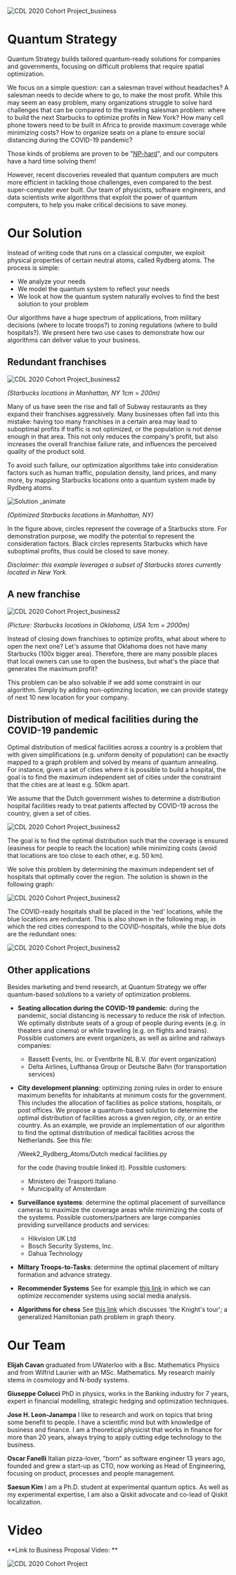 ![CDL 2020 Cohort Project_business](../Week2_Rydberg_Atoms/img/ba1.png)

# Quantum Strategy

Quantum Strategy builds tailored quantum-ready solutions for companies and governments, focusing on difficult problems 
that require spatial optimization. 

We focus on a simple question: can a salesman travel without headaches? A salesman needs 
to decide where to go, to make the most profit. While this may seem an easy problem, many 
organizations struggle to solve hard challenges that can be compared to the traveling salesman problem: where to build the next Starbucks to 
optimize profits in New York? How many cell phone towers need to be built in Africa to provide maximum coverage 
while minimizing costs? How to organize seats on a plane to ensure social distancing during the COVID-19 pandemic? 

Those kinds of problems are proven to be "[NP-hard](https://en.wikipedia.org/wiki/NP-hardness)", and our computers have a hard time solving them!

However, recent discoveries revealed that quantum computers are much more efficient in tackling those challenges, even 
compared to the best super-computer ever built. 
Our team of physicists, software engineers, and data scientists write algorithms that exploit the power of quantum computers, 
to help you make critical decisions to save money.

# Our Solution  

Instead of writing code that runs on a classical computer, we exploit physical properties of certain neutral atoms, called Rydberg atoms.
The process is simple:
- We analyze your needs
- We model the quantum system to reflect your needs
- We look at how the quantum system naturally evolves to find the best solution to your problem
  
Our algorithms have a huge spectrum of applications, from military decisions (where to locate troops?) to zoning regulations (where to build hospitals?). 
We present here two use cases to demonstrate how our algorithms can deliver value to your business. 

## Redundant franchises

![CDL 2020 Cohort Project_business2](../Week2_Rydberg_Atoms/img/sv.png) 

*(Starbucks locations in Manhattan, NY 1cm = 200m)*


Many of us have seen the rise and fall of Subway restaurants as they expand their franchises aggressively.
Many businesses often fall into this mistake: having too many franchises in a certain area may lead to suboptimal profits 
if traffic is not optimized, or the population is not dense enough in that area. 
This not only reduces the company's profit, but also increases the overall franchise failure rate, and influences the perceived quality of the product sold. 

To avoid such failure, our optimization algorithms take into consideration factors such as human traffic, population density, 
land prices, and many more, by mapping Starbucks locations onto a quantum system made by Rydberg atoms. 

![Solution _animate](../Week2_Rydberg_Atoms/img/animate.gif)

*(Optimized Starbucks locations in Manhattan, NY)*

In the figure above, circles represent the coverage of a Starbucks store. For demonstration purpose, we modify the potential to represent the consideration factors.
Black circles represents Starbucks which have suboptimal profits, thus could be closed to save money.

*Disclaimer: this example leverages a subset of Starbucks stores currently located in New York.* 

## A new franchise

![CDL 2020 Cohort Project_business2](../Week2_Rydberg_Atoms/img/ba3.png)

*(Picture: Starbucks locations in Oklahoma, USA 1cm = 2000m)*

Instead of closing down franchises to optimize profits, what about where to open the next one?
Let's assume that Oklahoma does not have many Starbucks (100x bigger area). Therefore, there are many possible places that local owners 
can use to open the business, but what's the place that generates the maximum profit? 

This problem can be also solvable if we add some constraint in our algorithm. 
Simply by adding non-optimzing location, we can provide stategy of next 10 new location for your company.



## Distribution of medical facilities during the COVID-19 pandemic
Optimal distribution of medical facilities across a country is a problem that with given simplifications (e.g. uniform
density of population) can be exactly mapped to a graph problem and solved by means of quantum annealing.
For instance, given a set of cities where it is possible to build a hospital, the goal is to find the maximum
independent set of cities under the constraint that the cities are at least e.g. 50km apart.

We assume that the Dutch government wishes to determine a distribution 
hospital facilities ready to treat patients affected by COVID-19 across the country, given a set of cities. 

![CDL 2020 Cohort Project_business2](../Week2_Rydberg_Atoms/Graphics/NL_initial.png)

The goal is to find the optimal distribution such that the coverage is ensured (easiness for
people to reach the location) while minimizing costs (avoid that locations are too close to 
each other, e.g. 50 km).

We solve this problem by determining the maximum independent set of hospitals that optimally
cover the region. The solution is shown in the following graph:

![CDL 2020 Cohort Project_business2](../Week2_Rydberg_Atoms/Graphics/NL_graph_solution.png)


The COVID-ready hospitals shall be placed in the 'red' locations, while the blue locations
are redundant. This is also shown in the following map, in which the red cities correspond to 
the COVID-hospitals, while the blue dots are the redundant ones:

![CDL 2020 Cohort Project_business2](../Week2_Rydberg_Atoms/Graphics/NL_plot_solution.png)


## Other applications

Besides marketing and trend research, at Quantum Strategy we offer quantum-based solutions to 
a variety of optimization problems.


- **Seating allocation during the COVID-19 pandemic**: during the pandemic, social distancing is necessary to reduce the risk of infection. 
  We optimally distribute seats of a group of people during events (e.g.
  in theaters and cinema) or while traveling (e.g. on flights and trains). Possible customers
  are event organizers, as well as airline and railways companies:
  - Bassett Events, Inc. or Eventbrite NL B.V. (for event organization)
  - Delta Airlines, Lufthansa Group or Deutsche Bahn (for transportation services) 

- **City development planning**: optimizing zoning rules in order to ensure maximum benefits for inhabitants at minimum costs for the government. 
  This includes the allocation of facilities as police stations, hospitals, or post offices. 
  We propose a quantum-based solution to determine the optimal distribution of 
  facilities across a given region, city, or an entire country. As an example, we provide an implementation
  of our algorithm to find the optimal distribution of medical facilities across the Netherlands. See this file: <dl>/Week2_Rydberg_Atoms/Dutch medical facilities.py </dl> for the code (having trouble linked it).
  Possible customers:
  - Ministero dei Trasporti Italiano
  - Municipality of Amsterdam


- **Surveillance systems**: determine the optimal placement of surveillance cameras to maximize the
coverage areas while minimizing the costs of the systems. Possible customers/partners are large 
companies providing surveillance products and services:
  - Hikvision UK Ltd
  - Bosch Security Systems, Inc.
  - Dahua Technology 

- **Miltary Troops-to-Tasks**: determine the optimal placement of miltary formation and advance strategy. 

- **Recommender Systems** See for example [this link](https://hal.archives-ouvertes.fr/hal-00971351/document) in which we can optimize reccomender systems using social media analysis. 

- **Algorithms for chess** See [this link](https://en.wikipedia.org/wiki/Knight%27s_tour) which discusses 'the Knight's tour'; a generalized Hamiltonian path problem in graph theory. 
    

# Our Team 

**Elijah Cavan** graduated from UWaterloo with a Bsc. Mathematics Physics and from Wilfrid Laurier with an MSc. Mathematics. My research mainly stems in cosmology and N-body systems.

**Giuseppe Colucci** PhD in physics, works in the Banking industry for 7 years, expert in financial modelling, strategic hedging and optimization techniques.  

**Jose H. Leon-Janampa** I like to research and work on topics that bring some benefit to people. I have a scientific mind but with knowledge of business and finance. I am a theoretical physicist that works in finance for more than 20 years, always trying to apply cutting edge technology to the business.

**Oscar Fanelli** Italian pizza-lover, "born" as software engineer 13 years ago, founded and grew a start-up as CTO, now working as Head of Engineering, focusing on product, processes and people management.

**Saesun Kim** I am a Ph.D. student at experimental quantum optics. As well as my experimental expertise, I am also a Qiskit advocate and co-lead of Qiskit localization.

# Video

**Link to Business Proposal Video: **


![CDL 2020 Cohort Project](../figures/CDL_logo.jpg)
